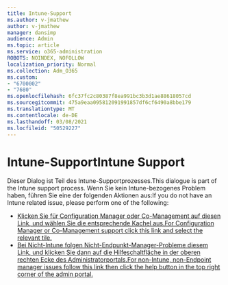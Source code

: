 ```yaml
---
title: Intune-Support
ms.author: v-jmathew
author: v-jmathew
manager: dansimp
audience: Admin
ms.topic: article
ms.service: o365-administration
ROBOTS: NOINDEX, NOFOLLOW
localization_priority: Normal
ms.collection: Adm_O365
ms.custom:
- "6700002"
- "7680"
ms.openlocfilehash: 6fc37fc2c80387f8ea991bc3b3d1ae88618057cd
ms.sourcegitcommit: 475a9eaa095812091991857df6cf6490a8bbe179
ms.translationtype: MT
ms.contentlocale: de-DE
ms.lasthandoff: 03/08/2021
ms.locfileid: "50529227"
---
```

# <a name="intune-support"></a><span data-ttu-id="c77fa-102">Intune-Support</span><span class="sxs-lookup"><span data-stu-id="c77fa-102">Intune Support</span></span>

<span data-ttu-id="c77fa-103">Dieser Dialog ist Teil des Intune-Supportprozesses.</span><span class="sxs-lookup"><span data-stu-id="c77fa-103">This dialogue is part of the Intune support process.</span></span> <span data-ttu-id="c77fa-104">Wenn Sie kein Intune-bezogenes Problem haben, führen Sie eine der folgenden Aktionen aus:</span><span class="sxs-lookup"><span data-stu-id="c77fa-104">If you do not have an Intune related issue, please perform one of the following:</span></span>

- [<span data-ttu-id="c77fa-105">Klicken Sie für Configuration Manager oder Co-Management auf diesen Link, und wählen Sie die entsprechende Kachel aus.</span><span class="sxs-lookup"><span data-stu-id="c77fa-105">For Configuration Manager or Co-Management support click this link and select the relevant tile.</span></span>](https://endpoint.microsoft.com/#blade/Microsoft_Intune_DeviceSettings/SupportMenu/helpSupport)
- [<span data-ttu-id="c77fa-106">Bei Nicht-Intune folgen Nicht-Endpunkt-Manager-Probleme diesem Link, und klicken Sie dann auf die Hilfeschaltfläche in der oberen rechten Ecke des Administratorportals.</span><span class="sxs-lookup"><span data-stu-id="c77fa-106">For non-Intune, non-Endpoint manager issues follow this link then click the help button in the top right corner of the admin portal.</span></span>](https://admin.microsoft.com/Adminportal/Home?source=applauncher#/support/requests)
